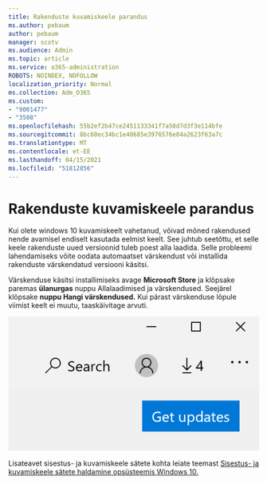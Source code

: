 ```yaml
---
title: Rakenduste kuvamiskeele parandus
ms.author: pebaum
author: pebaum
manager: scotv
ms.audience: Admin
ms.topic: article
ms.service: o365-administration
ROBOTS: NOINDEX, NOFOLLOW
localization_priority: Normal
ms.collection: Adm_O365
ms.custom:
- "9001477"
- "3508"
ms.openlocfilehash: 55b2ef2b47ce2451133341f7a58d7d3f3e114bfe
ms.sourcegitcommit: 8bc60ec34bc1e40685e3976576e04a2623f63a7c
ms.translationtype: MT
ms.contentlocale: et-EE
ms.lasthandoff: 04/15/2021
ms.locfileid: "51812856"
---
```

# <a name="fix-the-display-language-of-apps"></a>Rakenduste kuvamiskeele parandus

Kui olete windows 10 kuvamiskeelt vahetanud, võivad mõned rakendused nende avamisel endiselt kasutada eelmist keelt. See juhtub seetõttu, et selle keele rakenduste uued versioonid tuleb poest alla laadida. Selle probleemi lahendamiseks võite oodata automaatset värskendust või installida rakenduste värskendatud versiooni käsitsi.

Värskenduse käsitsi installimiseks avage **Microsoft Store** ja klõpsake paremas **ülanurgas** nuppu Allalaadimised ja värskendused. Seejärel klõpsake **nuppu Hangi värskendused.** Kui pärast värskenduse lõpule viimist keelt ei muutu, taaskäivitage arvuti.

![Hankige värskendusi.](media/get-updates.png)

Lisateavet sisestus- ja kuvamiskeele sätete kohta leiate teemast [Sisestus- ja kuvamiskeele sätete haldamine opsüsteemis Windows 10.](https://support.microsoft.com/help/4027670/windows-10-add-and-switch-input-and-display-language-preferences)
